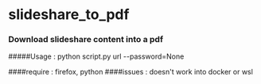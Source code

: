 # slideshare_to_pdf

### Download slideshare content into a pdf

#####Usage : python script.py url --password=None

####require : firefox, python 
####issues : doesn't work into docker or wsl
